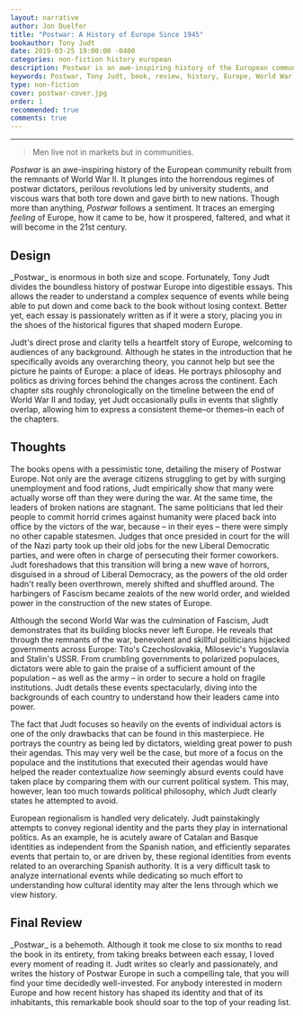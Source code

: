 ```yaml
---
layout: narrative
author: Jon Duelfer
title: "Postwar: A History of Europe Since 1945"
bookauthor: Tony Judt
date: 2019-03-25 19:00:00 -0400
categories: non-fiction history european
description: Postwar is an awe-inspiring history of the European community rebuilt from the remnants of World War II. It plunges into the horrendous regimes of postwar dictators, perilous revolutions led by university students, and viscous wars that both tore down and gave birth to new nations.
keywords: Postwar, Tony Judt, book, review, history, Europe, World War II, European history, modern Europe, book review, non-fiction
type: non-fiction
cover: postwar-cover.jpg
order: 1
recommended: true
comments: true
---
```

<hr/>

> Men live not in markets but in communities.

_Postwar_ is an awe-inspiring history of the European community rebuilt from the remnants of World War II. It plunges into the horrendous regimes of postwar dictators, perilous revolutions led by university students, and viscous wars that both tore down and gave birth to new nations. Though more than anything, _Postwar_ follows a sentiment. It traces an emerging _feeling_ of Europe, how it came to be, how it prospered, faltered, and what it will become in the 21st century.

<h2><strong>Design</strong></h2>
_Postwar_ is enormous in both size and scope. Fortunately, Tony Judt divides the boundless history of postwar Europe into digestible essays. This allows the reader to understand a complex sequence of events while being able to put down and come back to the book without losing context. Better yet, each essay is passionately written as if it were a story, placing you in the shoes of the historical figures that shaped modern Europe.

Judt's direct prose and clarity tells a heartfelt story of Europe, welcoming to audiences of any background. Although he states in the introduction that he specifically avoids any overarching theory, you cannot help but see the picture he paints of Europe: a place of ideas. He portrays philosophy and politics as driving forces behind the changes across the continent. Each chapter sits roughly chronologically on the timeline between the end of World War II and today, yet Judt occasionally pulls in events that slightly overlap, allowing him to express a consistent theme–or themes–in each of the chapters.

<h2><strong>Thoughts</strong></h2>
The books opens with a pessimistic tone, detailing the misery of Postwar Europe. Not only are the average citizens struggling to get by with surging unemployment and food rations, Judt empirically show that many were actually worse off than they were during the war. At the same time, the leaders of broken nations are stagnant. The same politicians that led their people to commit horrid crimes against humanity were placed back into office by the victors of the war, because – in their eyes – there were simply no other capable statesmen. Judges that once presided in court for the will of the Nazi party took up their old jobs for the new Liberal Democratic parties, and were often in charge of persecuting their former coworkers. Judt foreshadows that this transition will bring a new wave of horrors, disguised in a shroud of Liberal Democracy, as the powers of the old order hadn't really been overthrown, merely shifted and shuffled around. The harbingers of Fascism became zealots of the new world order, and wielded power in the construction of the new states of Europe.

Although the second World War was the culmination of Fascism, Judt demonstrates that its building blocks never left Europe. He reveals that through the remnants of the war, benevolent and skillful politicians hijacked governments across Europe: Tito's Czechoslovakia, Milosevic's Yugoslavia and Stalin's USSR. From crumbling governments to polarized populaces, dictators were able to gain the praise of a sufficient amount of the population – as well as the army – in order to secure a hold on fragile institutions. Judt details these events spectacularly, diving into the backgrounds of each country to understand how their leaders came into power.

The fact that Judt focuses so heavily on the events of individual actors is one of the only drawbacks that can be found in this masterpiece. He portrays the country as being led by dictators, wielding great power to push their agendas. This may very well be the case, but more of a focus on the populace and the institutions that executed their agendas would have helped the reader contextualize _how_ seemingly absurd events could have taken place by comparing them with our current political system. This may, however, lean too much towards political philosophy, which Judt clearly states he attempted to avoid.

European regionalism is handled very delicately. Judt painstakingly attempts to convey regional identity and the parts they play in international politics. As an example, he is acutely aware of Catalan and Basque identities as independent from the Spanish nation, and efficiently separates events that pertain to, or are driven by, these regional identities from events related to an overarching Spanish authority. It is a very difficult task to analyze international events while dedicating so much effort to understanding how cultural identity may alter the lens through which we view history. 

<h2><strong>Final Review</strong></h2>
_Postwar_ is a behemoth. Although it took me close to six months to read the book in its entirety, from taking breaks between each essay, I loved every moment of reading it. Judt writes so clearly and passionately, and writes the history of Postwar Europe in such a compelling tale, that you will find your time decidedly well-invested. For anybody interested in modern Europe and how recent history has shaped its identity and that of its inhabitants, this remarkable book should soar to the top of your reading list.
